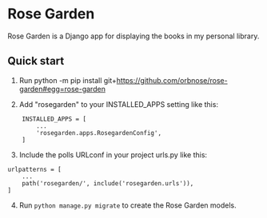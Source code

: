 # Rose Garden

Rose Garden is a Django app for displaying the books in my personal library.


Quick start
-----------
1. Run python -m pip install git+https://github.com/orbnose/rose-garden#egg=rose-garden

2. Add "rosegarden" to your INSTALLED_APPS setting like this:

```
    INSTALLED_APPS = [
        ...
        'rosegarden.apps.RosegardenConfig',
    ]
```

3. Include the polls URLconf in your project urls.py like this:

```
urlpatterns = [
    ...
    path('rosegarden/', include('rosegarden.urls')),
]
```

4. Run ``python manage.py migrate`` to create the Rose Garden models.
